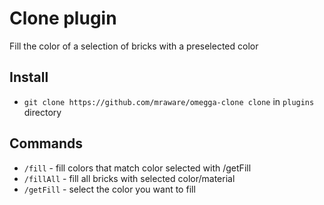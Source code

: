 # Clone plugin

Fill the color of a selection of bricks with a preselected color

## Install

* `git clone https://github.com/mraware/omegga-clone clone` in `plugins` directory

## Commands

 * `/fill` - fill colors that match color selected with /getFill
 * `/fillAll` - fill all bricks with selected color/material
 * `/getFill` - select the color you want to fill
